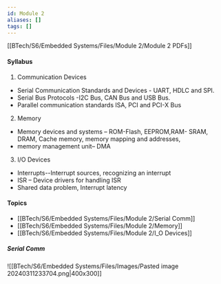 ```yaml
---
id: Module 2
aliases: []
tags: []
---
```


[[BTech/S6/Embedded Systems/Files/Module 2/Module 2 PDFs]]
#### Syllabus
1. Communication Devices
- Serial Communication Standards and Devices - UART, HDLC and SPI.
- Serial Bus Protocols -I2C Bus, CAN Bus and USB Bus.
- Parallel communication standards ISA, PCI and PCI-X Bus
2. Memory
- Memory devices and systems – ROM-Flash, EEPROM,RAM- SRAM, DRAM, Cache memory, memory mapping and addresses,
- memory management unit– DMA
3. I/O Devices
- Interrupts--Interrupt sources, recognizing an interrupt 
- ISR – Device drivers for handling ISR
- Shared data problem, Interrupt latency

#### Topics
- [[BTech/S6/Embedded Systems/Files/Module 2/Serial Comm]]
- [[BTech/S6/Embedded Systems/Files/Module 2/Memory]]
- [[BTech/S6/Embedded Systems/Files/Module 2/I_O Devices]]
##### Serial Comm
![[BTech/S6/Embedded Systems/Files/Images/Pasted image 20240311233704.png|400x300]]


